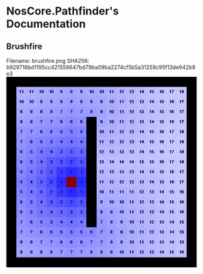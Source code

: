 # NosCore.Pathfinder's Documentation
## Brushfire
Filename: brushfire.png
SHA256: b929716bd1195cc421556647bd79ba09ba2274cf5b5a31259c95f13de942b8e3
![brushfire](./documentation/brushfire.png)
